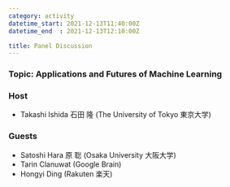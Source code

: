 ```yaml
---
category: activity
datetime_start: 2021-12-13T11:40:00Z
datetime_end  : 2021-12-13T12:10:00Z

title: Panel Discussion
---
```


### Topic: Applications and Futures of Machine Learning

### Host

- Takashi Ishida 石田 隆 (The University of Tokyo 東京大学)

### Guests

- Satoshi Hara 原 聡 (Osaka University 大阪大学)
- Tarin Clanuwat (Google Brain)
- Hongyi Ding (Rakuten 楽天)
